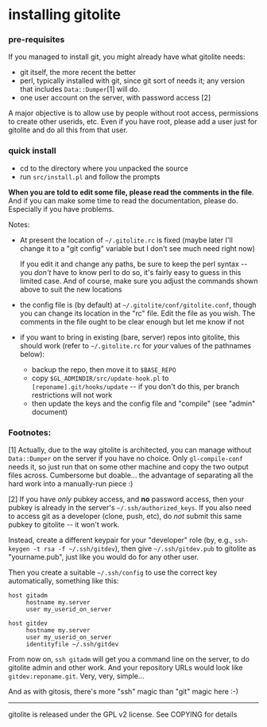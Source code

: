 # installing gitolite

### pre-requisites

If you managed to install git, you might already have what gitolite needs:

  * git itself, the more recent the better
  * perl, typically installed with git, since git sort of needs it; any
    version that includes `Data::Dumper`[1] will do.
  * one user account on the server, with password access [2]

A major objective is to allow use by people without root access, permissions
to create other userids, etc.  Even if you have root, please add a user just
for gitolite and do all this from that user.

### quick install

  * cd to the directory where you unpacked the source
  * run `src/install.pl` and follow the prompts

**When you are told to edit some file, please read the comments in the file**.
And if you can make some time to read the documentation, please do.
Especially if you have problems.

Notes:

  * At present the location of `~/.gitolite.rc` is fixed (maybe later I'll
    change it to a "git config" variable but I don't see much need right now)

    If you edit it and change any paths, be sure to keep the perl syntax --
    you *don't* have to know perl to do so, it's fairly easy to guess in this
    limited case.  And of course, make sure you adjust the commands shown
    above to suit the new locations

  * the config file is (by default) at `~/.gitolite/conf/gitolite.conf`,
    though you can change its location in the "rc" file.  Edit the file as you
    wish.  The comments in the file ought to be clear enough but let me know
    if not

  * if you want to bring in existing (bare, server) repos into gitolite, this
    should work (refer to `~/.gitolite.rc` for *your* values of the pathnames
    below):
      * backup the repo, then move it to `$BASE_REPO`
      * copy `$GL_ADMINDIR/src/update-hook.pl` to
        `[reponame].git/hooks/update` -- if you don't do this, per branch
        restrictions will not work
      * then update the keys and the config file and "compile" (see "admin"
        document)

### Footnotes:

[1] Actually, due to the way gitolite is architected, you can manage
without `Data::Dumper` on the server if you have no choice.  Only
`gl-compile-conf` needs it, so just run that on some other machine and copy
the two output files across.  Cumbersome but doable... the advantage of
separating all the hard work into a manually-run piece :)

[2] If you have *only* pubkey access, and **no** password access, then your
pubkey is already in the server's `~/.ssh/authorized_keys`.  If you also need
to access git as a developer (clone, push, etc), do *not* submit this same
pubkey to gitolite -- it won't work.

Instead, create a different keypair for your "developer" role (by, e.g.,
`ssh-keygen -t rsa -f ~/.ssh/gitdev`), then give `~/.ssh/gitdev.pub` to
gitolite as "yourname.pub", just like you would do for any other user.

Then you create a suitable `~/.ssh/config` to use the correct key
automatically, something like this:

    host gitadm
         hostname my.server
         user my_userid_on_server

    host gitdev
         hostname my.server
         user my_userid_on_server
         identityfile ~/.ssh/gitdev

From now on, `ssh gitadm` will get you a command line on the server, to do
gitolite admin and other work.  And your repository URLs would look like
`gitdev:reponame.git`.  Very, very, simple...

And as with gitosis, there's more "ssh" magic than "git" magic here :-)

----

gitolite is released under the GPL v2 license.  See COPYING for details
